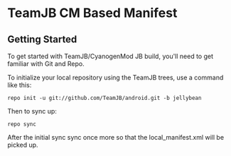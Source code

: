 TeamJB CM Based Manifest
===========

Getting Started
---------------

To get started with TeamJB/CyanogenMod JB build, you'll need to get familiar with Git and Repo.

To initialize your local repository using the TeamJB trees, use a command like this:

    repo init -u git://github.com/TeamJB/android.git -b jellybean

Then to sync up:

    repo sync

After the initial sync sync once more so that the local_manifest.xml will be picked up.